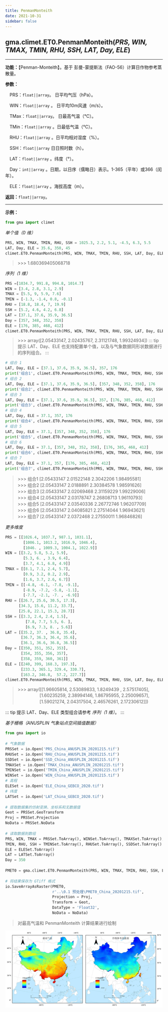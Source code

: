 ```yaml
---
title: PenmanMonteith
date: 2021-10-31
sidebar: false
---
```


## gma.climet.ET0.**PenmanMonteith**(*PRS, WIN, TMAX, TMIN, RHU, SSH, LAT, Day, ELE*)

---

**功能：**【Penman-Monteith】。基于 彭曼-蒙提斯法（FAO-56）计算日作物参考蒸散量。

**参数：**

&emsp;PRS：`float||array`。  日平均气压（hPa）。

&emsp;WIN：`float||array` 。 日平均10m风速（m/s）。

&emsp;TMax：`float||array`。  日最高气温（℃）。

&emsp;TMin：`float||array` 。日最低气温（℃）。

&emsp;RHU：`float||array` 。日平均相对湿度（%）。

&emsp;SSH：`float||array`  日日照时数（h）。

&emsp;LAT：`float||array` 。纬度（°）。

&emsp;Day：`int||array` 。日期，以日序（儒略日）表示。1-365（平年）或366（闰年）。

&emsp;ELE：`float||array` 。海拔高度（m）。

**返回：**`float||array`。

---

**示例：**

```python
from gma import climet
```
*单个值（0 维）*

```python
PRS, WIN, TMAX, TMIN, RHU, SSH = 1025.3, 2.2, 5.1, -4.5, 6.3, 5.5
LAT, Day, ELE = 35.6, 350, 45
climet.ET0.PenmanMonteith(PRS, WIN, TMAX, TMIN, RHU, SSH, LAT, Day, ELE)
```
> \>>> 1.680369405068718

*序列（1 维）*

```python
PRS =[1034.7, 991.8, 994.8, 1014.7]
WIN = [3.4, 2.8, 3.1, 2.9]
TMAX = [5.5, 9, 5.9, 7.6]
TMIN = [-1.3, -1.4, 0.8, -0.1]
RHU = [18.8, 18.4, 7, 19.9]
SSH = [5.2, 4.6, 4.2, 6.8]
LAT = [37.1, 37.6, 35.9, 36.5]
Day = [357, 348, 352, 358]
ELE = [176, 385, 468, 412]
climet.ET0.PenmanMonteith(PRS, WIN, TMAX, TMIN, RHU, SSH, LAT, Day, ELE)
```
> \>>> array([2.05433147, 2.02435767, 2.31121748, 1.99324934])
::: tip 提示
LAT、Day、ELE 也支持配置单个值，以及与气象数据同形状数据进行的序列组合。
:::

```python
# 组合 1
LAT, Day, ELE = [37.1, 37.6, 35.9, 36.5], 357, 176
print('组合1', climet.ET0.PenmanMonteith(PRS, WIN, TMAX, TMIN, RHU, SSH, LAT, Day, ELE))
# 组合 2
LAT, Day, ELE = [37.1, 37.6, 35.9, 36.5], [357, 348, 352, 358], 176
print('组合2', climet.ET0.PenmanMonteith(PRS, WIN, TMAX, TMIN, RHU, SSH, LAT, Day, ELE))
# 组合 3
LAT, Day, ELE = [37.1, 37.6, 35.9, 36.5], 357, [176, 385, 468, 412]
print('组合3', climet.ET0.PenmanMonteith(PRS, WIN, TMAX, TMIN, RHU, SSH, LAT, Day, ELE))
# 组合 4
LAT, Day, ELE = 37.1, 357, 176
print('组合4', climet.ET0.PenmanMonteith(PRS, WIN, TMAX, TMIN, RHU, SSH, LAT, Day, ELE))
# 组合 5
LAT, Day, ELE = 37.1, [357, 348, 352, 358], 176
print('组合5', climet.ET0.PenmanMonteith(PRS, WIN, TMAX, TMIN, RHU, SSH, LAT, Day, ELE))
# 组合 6
LAT, Day, ELE = 37.1, [357, 348, 352, 358], [176, 385, 468, 412]
print('组合6', climet.ET0.PenmanMonteith(PRS, WIN, TMAX, TMIN, RHU, SSH, LAT, Day, ELE))
# 组合 7
LAT, Day, ELE = 37.1, 357, [176, 385, 468, 412]
print('组合7', climet.ET0.PenmanMonteith(PRS, WIN, TMAX, TMIN, RHU, SSH, LAT, Day, ELE))
```
> \>>> 组合1 [2.05433147 2.01522148 2.3042206  1.98495581]<br>
> \>>> 组合2 [2.05433147 2.0188891  2.30384578 1.98591626]<br>
> \>>> 组合3 [2.05433147 2.02069468 2.31159229 1.99229006]<br>
> \>>> 组合4 [2.05433147 2.03178747 2.26808713 1.96110793]<br>
> \>>> 组合5 [2.05433147 2.03540336 2.26772746 1.96207709]<br>
> \>>> 组合6 [2.05433147 2.04085821 2.27514044 1.96943621]<br>
> \>>> 组合7 [2.05433147 2.0372468  2.27550011 1.96846826]

*更多维度*
```python
PRS = [[1026.4, 1037.7, 987.1, 1031.1],
        [1006.1, 1013.2, 1016.9, 1046.4],
        [1046. , 1009.3, 1004.1, 1022.9]]
WIN = [[3.2, 5.8, 5.2, 5.9],
        [5.3, 6. , 3.9, 6.4],
        [3.7, 4.1, 6.8, 4.9]]
TMAX = [[8.1, 7.1, 2.4, 5.7],
        [0.9, 3.2, 0.2, 2.9],
        [1.6, 3.7, 2.6, 6.7]]
TMIN = [[-4.8, -6.1, -7.8, -9.1],
        [-8.9, -7.2, -5.8, -1.1],
        [-7.7, -2.1, -7. , -6.9]]
RHU = [[26.7, 25.6, 30.5, 17.3],
      [34.3, 15.6, 11.2, 33.7],
      [25.8, 22.1, 15.3, 28.7]]
SSH = [[3.3, 2.4, 2.4, 1.5],
         [7.8, 7.7, 5.5, 6. ],
         [6.9, 7.3, 8. , 5.6]]
LAT = [[35.2, 37. , 36.8, 35.4],
       [36.7, 36.3, 36.4, 35.6],
       [36.1, 36.6, 36.8, 36.5]]
Day = [[350, 351, 352, 353],
       [354, 355, 356, 357],
       [358, 359, 360, 361]]
ELE = [[240, 399, 168.3, 197.3],
       [233.3, 365.1, 329.4, 330.7],
       [163.2, 346.8,  57.2, 227.7]]
climet.ET0.PenmanMonteith(PRS, WIN, TMAX, TMIN, RHU, SSH, LAT, Day, ELE)
```
> \>>> array([[1.96605814, 2.53089833, 1.8249439 , 2.57517405],<br>
> 　　　　　[1.60235259, 2.38994146, 1.86795955, 2.25009657],<br>
> 　　　　　[1.59021274, 2.04317504, 2.46576261, 2.17230612]])

::: tip 提示
LAT、Day、ELE 类型组合请参考 *序列（1 维）*。
:::

*基于栅格（ANUSPLIN 气象站点空间插值数据）*
```python
from gma import io

# 气象数据
PRSSet = io.Open('PRS_China_ANUSPLIN_20201215.tif')
RHUSet = io.Open('RHU_China_ANUSPLIN_20201215.tif')
SSDSet = io.Open('SSD_China_ANUSPLIN_20201215.tif')
TMAXSet = io.Open('TMAX_China_ANUSPLIN_20201215.tif')
TMINSet = io.Open('TMIN_China_ANUSPLIN_20201215.tif')
WINSet = io.Open('WIN_China_ANUSPLIN_20201215.tif')
# 高程
ELESet = io.Open('ELE_China_GEBCO_2020.tif')
# 纬度
LATSet = io.Open('LAT_China_GEBCO_2020.tif')

# 提取数据集的仿射变换、坐标系和无数据值
Geot = PRSSet.GeoTransform
Proj = PRSSet.Projection
NoData = PRSSet.NoData

# 读取数据到数组
PRS, WIN, TMAX = PRSSet.ToArray(), WINSet.ToArray(), TMAXSet.ToArray(),
TMIN, RHU, SSH = TMINSet.ToArray(), RHUSet.ToArray(), SSDSet.ToArray()
ELE = ELESet.ToArray()
LAT = LATSet.ToArray()
Day = 350

PMET0 = gma.climet.ET0.PenmanMonteith(PRS, WIN, TMAX, TMIN, RHU, SSH, LAT, Day, ELE)

# 将结果保存为 GTiff 格式
io.SaveArrayAsRaster(PMET0,
                     r'..\0.1 预处理\PMET0_China_20201215.tif', 
                     Projection = Proj, 
                     Transform = Geot,
                     DataType = 'Float32',
                     NoData = NoData)
```
> 对最高气温和 PenmanMonteith 计算结果进行绘制

![](/climet/PMET0.webp)


